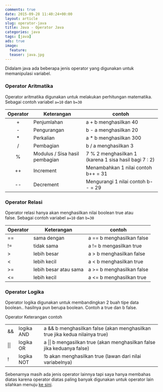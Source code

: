 ```yaml
---
comments: true
date: 2015-09-28 11:40:24+00:00
layout: article
slug: operator-java
title: Java - Operator Java
categories: java
tags: [java]
ads: true
image:
  feature:
  teaser: java.jpg
---
```


Didalam java ada beberapa jenis operator yang digunakan untuk memanipulasi variabel.



### Operator Aritmatika



Operator aritmatika digunakan untuk melakukan perhitungan matematika. Sebagai contoh variabel `a=10` dan `b=30`

| Operator | Keterangan | contoh |
|:----------:|------------|--------|
| +	| Penjumlahan	| a + b menghasilkan 40 |
| -	| Pengurangan	| b - a menghasilkan 20 |
| *	| Perkalian	| a * b menghasilkan 300 |
| /	| Pembagian	| b / a menghasilkan 3 |
| %	| Modulus / Sisa hasil pembagian	| 7 % 2 menghasilkan 1 (karena 1 sisa hasil bagi 7 : 2) |
| ++	| Increment	| Menambahkan 1 nilai contoh b++ = 31 |
| --	| Decrement	| Mengurangi 1 nilai contoh b-- = 29   |





### Operator Relasi



Operator relasi hanya akan menghasilkan nilai boolean true atau false. Sebagai contoh variabel `a=10` dan `b=30`

| Operator | Keterangan | contoh |
|----------|------------|--------|
| ==	| sama dengan	| a == b menghasilkan false |
| !=	| tidak sama	| a != b mengasilkan true |
| >	| lebih besar	| a > b menghasilkan false |
| <	| lebih kecil	| a < b menghasilkan true |
| >=	| lebih besar atau sama|	a >= b menghasilkan false |
| <=	| lebih kecil	| a <= b menghasilkan true |



### Operator Logika



Operator logika digunakan untuk membandingkan 2 buah tipe data boolean.. hasilnya pun berupa boolean. Contoh a true dan b false.

<table >

<tr >
Operator
Keterangan
contoh
</tr>

<tbody >
<tr >

<td >&&
</td>

<td >logika AND
</td>

<td >a && b menghasilkan false (akan menghasilkan true jika kedua nilainya true)
</td>
</tr>
<tr >

<td >||
</td>

<td >logika OR
</td>

<td >a || b mengasilkan true (akan menghasilkan false jika keduanya false)
</td>
</tr>
<tr >

<td >!
</td>

<td >logika NOT
</td>

<td >!b akan menghasilkan true (lawan dari nilai variabelnya)
</td>
</tr>
</tbody>
</table>

Sebenarnya masih ada jenis operator lainnya tapi saya hanya membahas diatas karena operator diatas paling banyak digunakan untuk operator lain silahkan menuju [ke sini](https://docs.oracle.com/javase/tutorial/java/nutsandbolts/operators.html).

